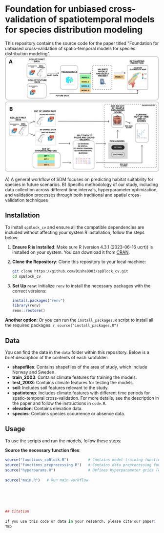 # Foundation for unbiased cross-validation of spatiotemporal models for species distribution modeling

This repository contains the source code for the paper titled "Foundation for unbiased cross-validation of spatio-temporal models for species distribution modeling".
![A) A general workflow of SDM focuses on predicting habitat suitability for species in future scenarios. B) Specific methodology of our study, including data collection across different time intervals, hyperparameter optimization, and validation processes through both traditional and spatial cross-validation techniques](workflow.png)

A) A general workflow of SDM focuses on predicting habitat suitability for species in future scenarios. B) Specific methodology of our study, including data collection across different time intervals, hyperparameter optimization, and validation processes through both traditional and spatial cross-validation techniques


## Installation

To install `spBlock_cv` and ensure all the compatible dependencies are included without affecting your system R installation, follow the steps below:

1. **Ensure R is Installed**:
    Make sure R (version 4.3.1 (2023-06-16 ucrt)) is installed on your system. You can download it from [CRAN](https://cran.r-project.org/).

2. **Clone the Repository**:
    Clone this repository to your local machine:
    ```sh
    git clone https://github.com/Disha0903/spBlock_cv.git
    cd spBlock_cv
    ```

3. **Set Up `renv`**:
    Initialize `renv` to install the necessary packages with the correct versions:
    ```r
    install.packages("renv")
    library(renv)
    renv::restore()
    ```

 **Another option**:
    Or you can run the `install_packages.R` script to install all the required packages:
    ```r
    source("install_packages.R")
    ```

## Data

You can find the data in the `data` folder within this repository. Below is a brief description of the contents of each subfolder:

- **shapefiles**: Contains shapefiles of the area of study, which include Norway and Sweden.
- **train_2003**: Contains climate features for training the models.
- **test_2003**: Contains climate features for testing the models.
- **soil**: Includes soil features relevant to the study.
- **spatiotemp**: Includes climate features with different time periods for spatio-temporal cross-validation. For more details, see the description in the paper and follow the instructions in `code.R`.
- **elevation**: Contains elevation data.
- **species**: Contains species occurrence or absence data.



## Usage

To use the scripts and run the models, follow these steps:

**Source the necessary function files**:

```r
source("functions_spBlock.R")         # Contains model training functions
source("functions_preprocessing.R")   # Contains data preprocessing functions
source("hyperparams.R")               # Defines hyperparameter grids (optional)

source("main.R")   # Run main workflow 


    


## Citation

If you use this code or data in your research, please cite our paper:
TBD


